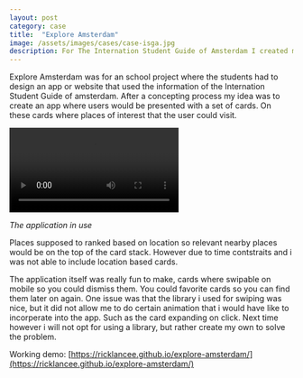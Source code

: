 ```yaml
---
layout: post
category: case
title:  "Explore Amsterdam"
image: /assets/images/cases/case-isga.jpg
description: For The Internation Student Guide of Amsterdam I created mobile application to help internation students in amsterdam find places to explore.
---
```


Explore Amsterdam was for an school project where the students had to design an app or website that used the information of the Internation Student Guide of amsterdam. After a concepting process my idea was to create an app where users would be presented with a set of cards. On these cards where places of interest that the user could visit. 

<video autoplay="true" loop="true">
    <source src="{{ site.baseurl | prepend: site.url }}/assets/images/explore/explore.mp4" type="video/mp4">
</video>

*The application in use*

Places supposed to ranked based on location so relevant nearby places would be on the top of the card stack. However due to time contstraits and i was not able to include location based cards. 

The application itself was really fun to make, cards where swipable on mobile so you could dismiss them. You could favorite cards so you can find them later on again. One issue was that the library i used for swiping was nice, but it did not allow me to do certain animation that i would have like to incorperate into the app. Such as the card expanding on click. Next time however i will not opt for using a library, but rather create my own to solve the problem. 

Working demo: [https://ricklancee.github.io/explore-amsterdam/](https://ricklancee.github.io/explore-amsterdam/)
